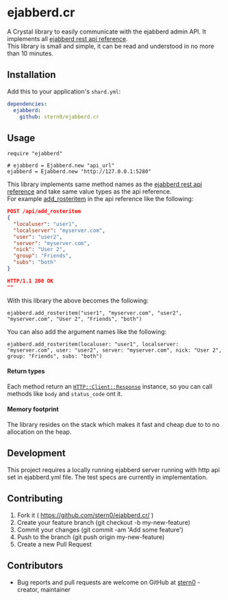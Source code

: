 # ejabberd.cr

A Crystal library to easily communicate with the ejabberd admin API.
It implements all [ejabberd rest api reference](https://docs.ejabberd.im/developer/ejabberd-api/admin-api/).\
This library is small and simple, it can be read and understood in no more than 10 minutes.


## Installation

Add this to your application's `shard.yml`:

```yaml
dependencies:
  ejabberd:
    github: stern0/ejabberd.cr
```

## Usage

```crystal
require "ejabberd"

# ejabberd = Ejabberd.new "api_url"
ejabberd = Ejabberd.new "http://127.0.0.1:5280"

```

This library implements same method names as the [ejabberd rest api reference](https://docs.ejabberd.im/developer/ejabberd-api/admin-api/) and take same value types as the api reference.\
For example [add_rosteritem](https://docs.ejabberd.im/developer/ejabberd-api/admin-api/#add-rosteritem) in the api reference like the following:

```json
POST /api/add_rosteritem
{
  "localuser": "user1",
  "localserver": "myserver.com",
  "user": "user2",
  "server": "myserver.com",
  "nick": "User 2",
  "group": "Friends",
  "subs": "both"
}

HTTP/1.1 200 OK
""
```

With this library the above becomes the following:
```crystal
ejabberd.add_rosteritem("user1", "myserver.com", "user2", "myserver.com", "User 2", "Friends", "both")
```

You can also add the argument names like the following:
```crystal
ejabberd.add_rosteritem(localuser: "user1", localserver: "myserver.com", user: "user2", server: "myserver.com", nick: "User 2", group: "Friends", subs: "both")
```

#### Return types
Each method return an [`HTTP::Client::Response`](https://crystal-lang.org/api/0.24.1/HTTP/Client/Response.html) instance, so you can call methods like `body` and `status_code` ont it.

#### Memory footprint
The library resides on the stack which makes it fast and cheap due to to no allocation on the heap.

## Development

This project requires a locally running ejabberd server running with http api set in ejabberd.yml file.
The test specs are currently in implementation.

## Contributing

1. Fork it ( https://github.com/stern0/ejabberd.cr/ )
2. Create your feature branch (git checkout -b my-new-feature)
3. Commit your changes (git commit -am 'Add some feature')
4. Push to the branch (git push origin my-new-feature)
5. Create a new Pull Request

## Contributors

- Bug reports and pull requests are welcome on GitHub at [stern0](https://github.com/stern0) - creator, maintainer

